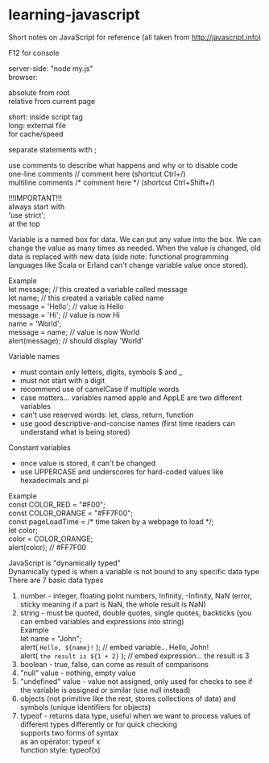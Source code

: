 # learning-javascript
Short notes on JavaScript for reference (all taken from http://javascript.info)

F12 for console

server-side: "node my.js"<br>
browser: <script></script>

<script src="/path/to/script.js"></script> absolute from root<br>
<script src="script.js"></script> relative from current page

short: inside script tag<br>
long: external file<br>
for cache/speed

separate statements with ;

use comments to describe what happens and why or to disable code<br>
one-line comments // comment here (shortcut Ctrl+/)<br>
multiline comments /* comment here */ (shortcut Ctrl+Shift+/)

!!!IMPORTANT!!!<br>
always start with<br>
'use strict';<br>
at the top

Variable is a named box for data. We can put any value into the box. We can change the value as many times as needed. When the value is changed, old data is replaced with new data (side note: functional programming languages like Scala or Erland can't change variable value once stored).

Example<br>
let message; // this created a variable called message<br>
let name; // this created a variable called name<br>
message = 'Hello'; // value is Hello<br>
message = 'Hi'; // value is now Hi<br>
name = 'World';<br>
message = name; // value is now World<br>
alert(message); // should display 'World'

Variable names
- must contain only letters, digits, symbols $ and _
- must not start with a digit
- recommend use of camelCase if multiple words
- case matters... variables named apple and AppLE are two different variables
- can't use reserved words: let, class, return, function
- use good descriptive-and-concise names (first time readers can understand what is being stored)

Constant variables
- once value is stored, it can't be changed
- use UPPERCASE and underscores for hard-coded values like hexadecimals and pi

Example<br>
const COLOR_RED = "#F00";<br>
const COLOR_ORANGE = "#FF7F00";<br>
const pageLoadTime = /* time taken by a webpage to load */;<br>
let color;<br>
color = COLOR_ORANGE;<br>
alert(color); // #FF7F00

JavaScript is "dynamically typed"<br>
Dynamically typed is when a variable is not bound to any specific data type<br>
There are 7 basic data types

1) number - integer, floating point numbers, Infinity, -Infinity, NaN (error, sticky meaning if a part is NaN, the whole result is NaN)
2) string - must be quoted, double quotes, single quotes, backticks (you can embed variables and expressions into string)<br>
Example<br>
let name = "John";<br>
alert( `Hello, ${name}!` ); // embed variable... Hello, John!<br>
alert( `the result is ${1 + 2}` ); // embed expression... the result is 3
3) boolean - true, false, can come as result of comparisons
4) "null" value - nothing, empty value
5) "undefined" value - value not assigned, only used for checks to see if the variable is assigned or similar (use null instead)
6) objects (not primitive like the rest, stores collections of data) and symbols (unique identifiers for objects)
7) typeof - returns data type, useful when we want to process values of different types differently or for quick checking<br>
supports two forms of syntax<br>as an operator: typeof x<br>function style: typeof(x)

